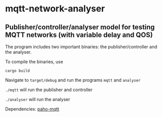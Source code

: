 # mqtt-network-analyser
Publisher/controller/analyser model for testing MQTT networks (with variable delay and QOS)
---

The program includes two important binaries: the publisher/controller and the analyser.

To compile the binaries, use

`cargo build`

Navigate to `target/debug` and run the programs `mqtt` and `analyser`

`./mqtt` will run the publisher and controller

`./analyser` will run the analyser 

Dependencies: [paho-mqtt](https://github.com/eclipse/paho.mqtt.rust)
